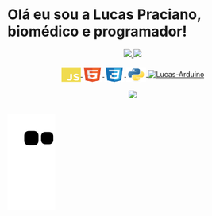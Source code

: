 <h1>  Olá eu sou a Lucas Praciano, biomédico e programador!  </h1>

<div align="center">
  <a href="https://github.com/lspraciano">
  <img height="180em" src="https://github-readme-stats.vercel.app/api?username=lspraciano&show_icons=true&theme=dracula&include_all_commits=true&count_private=true"/>
  <img height="180em" src="https://github-readme-stats.vercel.app/api/top-langs/?username=lspraciano&layout=compact&langs_count=7&theme=dracula"/>
</div>

<div  align="center">   
<div style="display: inline_block"><br>
  <img align="center" alt="Lucas-Js" height="30" width="40" src="https://raw.githubusercontent.com/devicons/devicon/master/icons/javascript/javascript-plain.svg">
  <img align="center" alt="Lucas-HTML" height="30" width="40" src="https://raw.githubusercontent.com/devicons/devicon/master/icons/html5/html5-original.svg">
  <img align="center" alt="Lucas-CSS" height="30" width="40" src="https://raw.githubusercontent.com/devicons/devicon/master/icons/css3/css3-original.svg">
  <img align="center" alt="Lucas-Python" height="30" width="40" src="https://raw.githubusercontent.com/devicons/devicon/master/icons/python/python-original.svg">
  <img align="center" alt="Lucas-Arduino" height="30" width="40" src="https://cdn.jsdelivr.net/gh/devicons/devicon/icons/arduino/arduino-original.svg">    
</div>
    <br> <a href="https://www.linkedin.com/in/lucas-praciano-420552210" target="_blank"><img src="https://img.shields.io/badge/-LinkedIn-%230077B5?style=for-the-badge&logo=linkedin&logoColor=white" target="_blank"></a>  
</div>  

  
  ##
 
  ![Snake animation](https://github.com/lspraciano/lspraciano/blob/output/github-contribution-grid-snake.svg)




